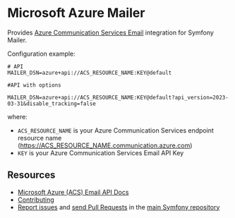 Microsoft Azure Mailer
======================

Provides [Azure Communication Services Email](https://learn.microsoft.com/en-us/azure/communication-services/concepts/email/email-overview) integration for Symfony Mailer.

Configuration example:

```env
# API
MAILER_DSN=azure+api://ACS_RESOURCE_NAME:KEY@default

#API with options

MAILER_DSN=azure+api://ACS_RESOURCE_NAME:KEY@default?api_version=2023-03-31&disable_tracking=false
```

where:
 - `ACS_RESOURCE_NAME` is your Azure Communication Services endpoint resource name (https://ACS_RESOURCE_NAME.communication.azure.com)
 - `KEY` is your Azure Communication Services Email API Key

Resources
---------

 * [Microsoft Azure (ACS) Email API Docs](https://learn.microsoft.com/en-us/rest/api/communication/dataplane/email/send)
 * [Contributing](https://symfony.com/doc/current/contributing/index.html)
 * [Report issues](https://github.com/symfony/symfony/issues) and
   [send Pull Requests](https://github.com/symfony/symfony/pulls)
   in the [main Symfony repository](https://github.com/symfony/symfony)